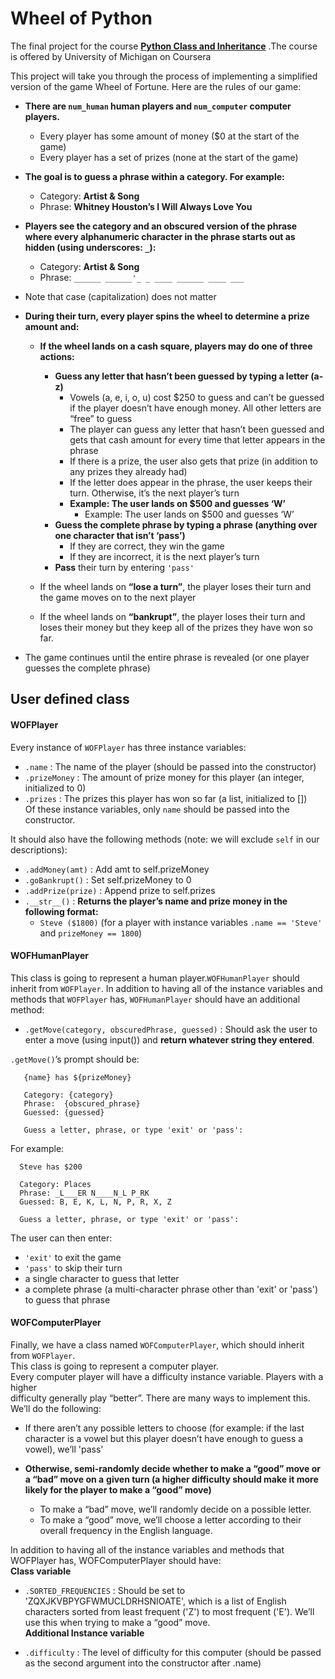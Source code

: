 # Wheel of Python
The final project for the course __[Python Class and Inheritance](https://www.coursera.org/learn/python-classes-inheritance)__ .The course is offered by University of Michigan on Coursera     
    
This project will take you through the process of implementing a simplified version of the game Wheel of Fortune. Here are the rules of our game:  
- **There are `num_human` human players and `num_computer` computer players.**
     - Every player has some amount of money ($0 at the start of the game)   
     - Every player has a set of prizes (none at the start of the game)   
- **The goal is to guess a phrase within a category. For example:**   
     - Category: **Artist & Song**
     - Phrase: **Whitney Houston’s I Will Always Love You**   
- **Players see the category and an obscured version of the phrase where every alphanumeric character in the phrase starts out as hidden (using underscores: `_`):**   
     - Category: **Artist & Song**
     - Phrase: `______ ______'_ _ ____ ______ ____ ___`   
- Note that case (capitalization) does not matter   

   
- **During their turn, every player spins the wheel to determine a prize amount and:**   
     
     - **If the wheel lands on a cash square, players may do one of three actions:**  
         
         - **Guess any letter that hasn’t been guessed by typing a letter (a-z)**  
             - Vowels (a, e, i, o, u) cost $250 to guess and can’t be guessed if the player doesn’t have enough money.
               All other letters are “free” to guess
             - The player can guess any letter that hasn’t been guessed and gets that cash
               amount for every time that letter appears in the phrase  
             - If there is a prize, the user also gets that prize (in addition to any prizes they already had)  
             - If the letter does appear in the phrase, the user keeps their turn. Otherwise, it’s the next player’s turn  
             - **Example: The user lands on $500 and guesses ‘W’**  
                 - Example: The user lands on $500 and guesses ‘W’  
         - **Guess the complete phrase by typing a phrase (anything over one character that isn’t ‘pass’)**  
             - If they are correct, they win the game  
             - If they are incorrect, it is the next player’s turn  
         - **Pass** their turn by entering `'pass'`  
         
     - If the wheel lands on **“lose a turn”**, the player loses their turn and the game moves on to the next player  
     - If the wheel lands on **“bankrupt”**, the player loses their turn and loses their money but they keep all of the prizes they have won so far.  
     
- The game continues until the entire phrase is revealed (or one player guesses the complete phrase)

   
 ## User defined class 
 
 #### WOFPlayer
 Every instance of `WOFPlayer` has three instance variables:  
   - `.name` : The name of the player (should be passed into the constructor)
   - `.prizeMoney` : The amount of prize money for this player (an integer, initialized to 0)
   - `.prizes` : The prizes this player has won so far (a list, initialized to [])  
 Of these instance variables, only `name` should be passed into the constructor.

It should also have the following methods (note: we will exclude `self` in our descriptions):  
  - `.addMoney(amt)` : Add amt to self.prizeMoney
  - `.goBankrupt()` : Set self.prizeMoney to 0
  - `.addPrize(prize)` : Append prize to self.prizes
  - `.__str__()` : **Returns the player’s name and prize money in the following format:**
    - `Steve ($1800)` (for a player with instance variables `.name == 'Steve'` and `prizeMoney == 1800`)
    
 #### WOFHumanPlayer  
 
 This class is going to represent a human player.`WOFHumanPlayer` should inherit from `WOFPlayer`.
 In addition to having all of the instance variables and methods that `WOFPlayer` has, `WOFHumanPlayer`
 should have an additional method:
   - `.getMove(category, obscuredPhrase, guessed)` : Should ask the user to enter a move (using input())
      and **return whatever string they entered**.
      
`.getMove()`’s prompt should be:
  
```
   {name} has ${prizeMoney}

   Category: {category}
   Phrase:  {obscured_phrase}
   Guessed: {guessed}

   Guess a letter, phrase, or type 'exit' or 'pass':
```
For example:
```
  Steve has $200

  Category: Places
  Phrase: _L___ER N____N_L P_RK
  Guessed: B, E, K, L, N, P, R, X, Z

  Guess a letter, phrase, or type 'exit' or 'pass':
```

The user can then enter:
  - `'exit'` to exit the game
  - `'pass'` to skip their turn
  - a single character to guess that letter
  - a complete phrase (a multi-character phrase other than 'exit' or 'pass') to guess that phrase
  
#### WOFComputerPlayer
Finally, we have a class named `WOFComputerPlayer`, which should inherit from `WOFPlayer`.  
This class is going to represent a computer player.  
Every computer player will have a difficulty instance variable. Players with a higher  
difficulty generally play “better”. There are many ways to implement this. We’ll do the following:  
  - If there aren’t any possible letters to choose (for example: if the last character is a vowel
    but this player doesn’t have enough to guess a vowel), we’ll 'pass'
  
  - **Otherwise, semi-randomly decide whether to make a “good” move or a “bad” move on a**
    **given turn (a higher difficulty should make it more likely for the player to make a “good” move)**
      - To make a “bad” move, we’ll randomly decide on a possible letter.
      - To make a “good” move, we’ll choose a letter according to their overall frequency in the English language.
      
In addition to having all of the instance variables and methods that WOFPlayer has, WOFComputerPlayer should have:  
**Class variable**
   - `.SORTED_FREQUENCIES` : Should be set to 'ZQXJKVBPYGFWMUCLDRHSNIOATE', which is a list of English characters
     sorted from least frequent ('Z') to most frequent ('E'). We’ll use this when trying to make a “good” move.    
**Additional Instance variable**  

   - `.difficulty` : The level of difficulty for this computer (should be passed as the second argument into the constructor after .name)
  













         












